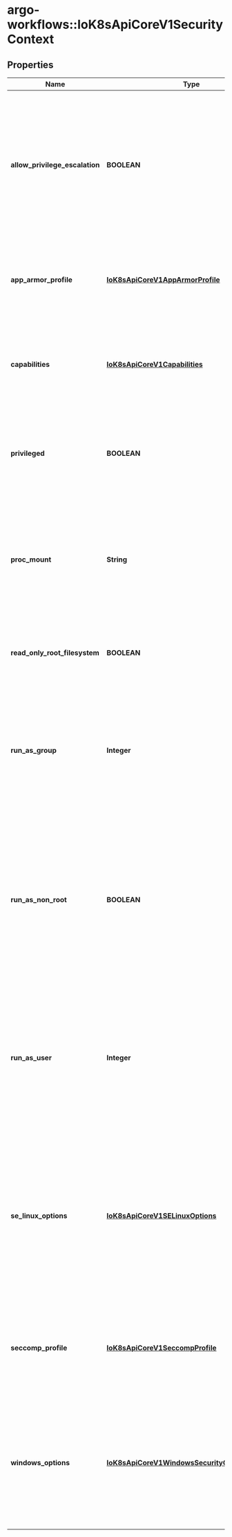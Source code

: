 # argo-workflows::IoK8sApiCoreV1SecurityContext

## Properties
Name | Type | Description | Notes
------------ | ------------- | ------------- | -------------
**allow_privilege_escalation** | **BOOLEAN** | AllowPrivilegeEscalation controls whether a process can gain more privileges than its parent process. This bool directly controls if the no_new_privs flag will be set on the container process. AllowPrivilegeEscalation is true always when the container is: 1) run as Privileged 2) has CAP_SYS_ADMIN Note that this field cannot be set when spec.os.name is windows. | [optional] 
**app_armor_profile** | [**IoK8sApiCoreV1AppArmorProfile**](IoK8sApiCoreV1AppArmorProfile.md) | appArmorProfile is the AppArmor options to use by this container. If set, this profile overrides the pod&#39;s appArmorProfile. Note that this field cannot be set when spec.os.name is windows. | [optional] 
**capabilities** | [**IoK8sApiCoreV1Capabilities**](IoK8sApiCoreV1Capabilities.md) | The capabilities to add/drop when running containers. Defaults to the default set of capabilities granted by the container runtime. Note that this field cannot be set when spec.os.name is windows. | [optional] 
**privileged** | **BOOLEAN** | Run container in privileged mode. Processes in privileged containers are essentially equivalent to root on the host. Defaults to false. Note that this field cannot be set when spec.os.name is windows. | [optional] 
**proc_mount** | **String** | procMount denotes the type of proc mount to use for the containers. The default value is Default which uses the container runtime defaults for readonly paths and masked paths. This requires the ProcMountType feature flag to be enabled. Note that this field cannot be set when spec.os.name is windows. | [optional] 
**read_only_root_filesystem** | **BOOLEAN** | Whether this container has a read-only root filesystem. Default is false. Note that this field cannot be set when spec.os.name is windows. | [optional] 
**run_as_group** | **Integer** | The GID to run the entrypoint of the container process. Uses runtime default if unset. May also be set in PodSecurityContext.  If set in both SecurityContext and PodSecurityContext, the value specified in SecurityContext takes precedence. Note that this field cannot be set when spec.os.name is windows. | [optional] 
**run_as_non_root** | **BOOLEAN** | Indicates that the container must run as a non-root user. If true, the Kubelet will validate the image at runtime to ensure that it does not run as UID 0 (root) and fail to start the container if it does. If unset or false, no such validation will be performed. May also be set in PodSecurityContext.  If set in both SecurityContext and PodSecurityContext, the value specified in SecurityContext takes precedence. | [optional] 
**run_as_user** | **Integer** | The UID to run the entrypoint of the container process. Defaults to user specified in image metadata if unspecified. May also be set in PodSecurityContext.  If set in both SecurityContext and PodSecurityContext, the value specified in SecurityContext takes precedence. Note that this field cannot be set when spec.os.name is windows. | [optional] 
**se_linux_options** | [**IoK8sApiCoreV1SELinuxOptions**](IoK8sApiCoreV1SELinuxOptions.md) | The SELinux context to be applied to the container. If unspecified, the container runtime will allocate a random SELinux context for each container.  May also be set in PodSecurityContext.  If set in both SecurityContext and PodSecurityContext, the value specified in SecurityContext takes precedence. Note that this field cannot be set when spec.os.name is windows. | [optional] 
**seccomp_profile** | [**IoK8sApiCoreV1SeccompProfile**](IoK8sApiCoreV1SeccompProfile.md) | The seccomp options to use by this container. If seccomp options are provided at both the pod &amp; container level, the container options override the pod options. Note that this field cannot be set when spec.os.name is windows. | [optional] 
**windows_options** | [**IoK8sApiCoreV1WindowsSecurityContextOptions**](IoK8sApiCoreV1WindowsSecurityContextOptions.md) | The Windows specific settings applied to all containers. If unspecified, the options from the PodSecurityContext will be used. If set in both SecurityContext and PodSecurityContext, the value specified in SecurityContext takes precedence. Note that this field cannot be set when spec.os.name is linux. | [optional] 


